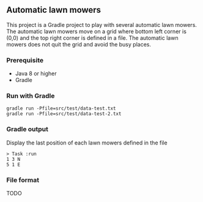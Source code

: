 ## Automatic lawn mowers

This project is a Gradle project to play with several automatic lawn mowers.
The automatic lawn mowers move on a grid where bottom left corner is (0,0) and the top right corner is defined in a file.
The automatic lawn mowers does not quit the grid and avoid the busy places.

### Prerequisite
* Java 8 or higher
* Gradle

### Run with Gradle
```script
gradle run -Pfile=src/test/data-test.txt
gradle run -Pfile=src/test/data-test-2.txt
```
### Gradle output
Display the last position of each lawn mowers defined in the file

```script
> Task :run
1 3 N
5 1 E
```
### File format
TODO
